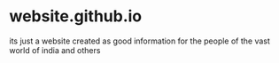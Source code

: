 # website.github.io
its just a website created as good information for the people of the vast world of india and others
